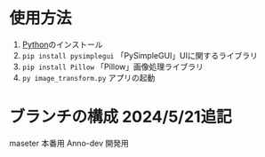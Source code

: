 # 使用方法

1. [Python](https://www.python.org/downloads/windows/)のインストール
2. `pip install pysimplegui`  「PySimpleGUI」UIに関するライブラリ
3. `pip install Pillow`  「Pillow」画像処理ライブラリ
4. `py image_transform.py`  アプリの起動

# ブランチの構成 2024/5/21追記
maseter     本番用
Anno-dev    開発用